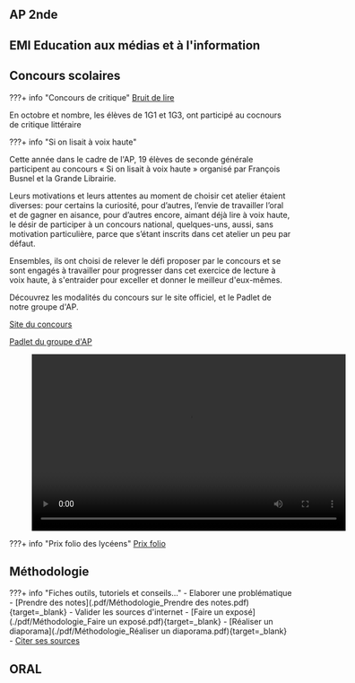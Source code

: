 
## AP 2nde

## EMI Education aux médias et à l'information

## Concours scolaires
???+ info "Concours de critique"
[Bruit de lire](https://www.bruitdelire.org/concours-de-critique-litteraire/)

En octobre et nombre, les élèves de 1G1 et 1G3, ont participé au cocnours de critique littéraire 

???+ info "Si on lisait à voix haute"

Cette année dans le cadre de l'AP, 19 élèves de seconde générale participent au concours « Si on lisait à voix haute » organisé par François Busnel et la Grande Librairie.

Leurs motivations et leurs attentes au moment de choisir cet atelier étaient diverses: pour certains la curiosité, pour d’autres, l’envie de travailler l’oral et de gagner en aisance, pour d’autres encore, aimant déjà lire à voix haute, le désir de participer à un concours national, quelques-uns, aussi, sans motivation particulière, parce que s’étant inscrits dans cet atelier un peu par défaut.

Ensembles, ils ont choisi de relever le défi proposer par le concours et se sont engagés à travailler pour progresser dans cet exercice de lecture à voix haute, à s'entraider pour exceller et donner le meilleur d'eux-mêmes.

Découvrez les modalités du concours sur le site officiel, et le Padlet de notre groupe d'AP.

[Site du concours](https://www.lumni.fr/dossier/la-grande-librairie-concours-de-lecture-a-voix-haute)

[Padlet du groupe d'AP](https://padlet.com/cdinddmporsmeur/concours_lagrandelibrairie)

<figure>
<video width="560" height="315" controls>
  <source src="./videos/Parcoursup.mp4" type="video/mp4">  
Your browser does not support the video tag.
</video>
</figure>

???+ info "Prix folio des lycéens"
[Prix folio](https://www.prixdeslyceensfolio.fr/)


## Méthodologie
???+ info "Fiches outils, tutoriels et conseils..."
    - Elaborer une problématique
    - [Prendre des notes](.pdf/Méthodologie_Prendre des notes.pdf){target=_blank}
    - Valider les sources d'internet
    - [Faire un exposé](./pdf/Méthodologie_Faire un exposé.pdf){target=_blank}
    - [Réaliser un diaporama](./pdf/Méthodologie_Réaliser un diaporama.pdf){target=_blank}
    - [Citer ses sources](https://www.reseau-canope.fr/savoirscdi/centre-de-ressources/fonds-documentaire-acquisition-traitement/le-traitement-documentaire/citer-ses-sources-et-presenter-une-bibliographie-lycee.html)
    
## ORAL
